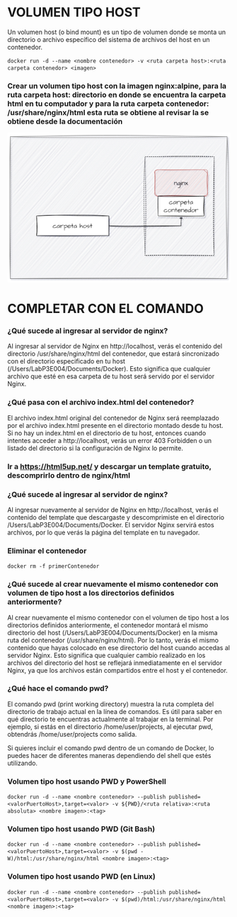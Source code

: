 # VOLUMEN TIPO HOST
Un volumen host (o bind mount) es un tipo de volumen donde se monta un directorio o archivo específico del sistema de archivos del host en un contenedor.

```
docker run -d --name <nombre contenedor> -v <ruta carpeta host>:<ruta carpeta contenedor> <imagen> 
```

### Crear un volumen tipo host con la imagen nginx:alpine, para la ruta carpeta host: directorio en donde se encuentra la carpeta html en tu computador y para la ruta carpeta contenedor: /usr/share/nginx/html esta ruta se obtiene al revisar la se obtiene desde la documentación
![Volúmenes](imagenes/volumen-host.PNG)
# COMPLETAR CON EL COMANDO

### ¿Qué sucede al ingresar al servidor de nginx?

Al ingresar al servidor de Nginx en http://localhost, verás el contenido del directorio /usr/share/nginx/html del contenedor, que estará sincronizado con el directorio especificado en tu host (/Users/LabP3E004/Documents/Docker). Esto significa que cualquier archivo que esté en esa carpeta de tu host será servido por el servidor Nginx.

### ¿Qué pasa con el archivo index.html del contenedor?

El archivo index.html original del contenedor de Nginx será reemplazado por el archivo index.html presente en el directorio montado desde tu host. Si no hay un index.html en el directorio de tu host, entonces cuando intentes acceder a http://localhost, verás un error 403 Forbidden o un listado del directorio si la configuración de Nginx lo permite.

### Ir a https://html5up.net/ y descargar un template gratuito, descomprirlo dentro de nginx/html
### ¿Qué sucede al ingresar al servidor de nginx?

Al ingresar nuevamente al servidor de Nginx en http://localhost, verás el contenido del template que descargaste y descomprimiste en el directorio /Users/LabP3E004/Documents/Docker. El servidor Nginx servirá estos archivos, por lo que verás la página del template en tu navegador.

### Eliminar el contenedor

```
docker rm -f primerContenedor
```

### ¿Qué sucede al crear nuevamente el mismo contenedor con volumen de tipo host a los directorios definidos anteriormente?

Al crear nuevamente el mismo contenedor con el volumen de tipo host a los directorios definidos anteriormente, el contenedor montará el mismo directorio del host (/Users/LabP3E004/Documents/Docker) en la misma ruta del contenedor (/usr/share/nginx/html). Por lo tanto, verás el mismo contenido que hayas colocado en ese directorio del host cuando accedas al servidor Nginx. Esto significa que cualquier cambio realizado en los archivos del directorio del host se reflejará inmediatamente en el servidor Nginx, ya que los archivos están compartidos entre el host y el contenedor.


### ¿Qué hace el comando pwd?

El comando pwd (print working directory) muestra la ruta completa del directorio de trabajo actual en la línea de comandos. Es útil para saber en qué directorio te encuentras actualmente al trabajar en la terminal. Por ejemplo, si estás en el directorio /home/user/projects, al ejecutar pwd, obtendrás /home/user/projects como salida.

Si quieres incluir el comando pwd dentro de un comando de Docker, lo puedes hacer de diferentes maneras dependiendo del shell que estés utilizando.


### Volumen tipo host usando PWD y PowerShell
```
docker run -d --name <nombre contenedor> --publish published=<valorPuertoHost>,target=<valor> -v ${PWD}/<ruta relativa>:<ruta absoluta> <nombre imagen>:<tag> 
```

### Volumen tipo host usando PWD (Git Bash)

```
docker run -d --name <nombre contenedor> --publish published=<valorPuertoHost>,target=<valor> -v $(pwd -W)/html:/usr/share/nginx/html <nombre imagen>:<tag> 
```

### Volumen tipo host usando PWD (en Linux)

```
docker run -d --name <nombre contenedor> --publish published=<valorPuertoHost>,target=<valor> -v $(pwd)/html:/usr/share/nginx/html <nombre imagen>:<tag> 
```

